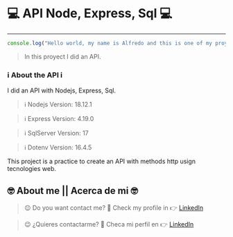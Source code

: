 # :computer: API Node, Express, Sql :computer: #

---
```javascript
console.log("Hello world, my name is Alfredo and this is one of my proyects");
```
> In this proyect I did an API.
 ### :information_source: About the API :information_source:

I did an API with Nodejs, Express, Sql.

> :information_source: Nodejs Version: 18.12.1

> :information_source: Express Version: 4.19.0

> :information_source: SqlServer Version: 17

> :information_source: Dotenv Version: 16.4.5

This project is a practice to create an API with methods http usign tecnologies web.

## :nerd_face: **About me** || **Acerca de mi** :nerd_face:

> :wink: Do you want contact me? :eyes: Check my profile in :point_right: [LinkedIn](https://www.linkedin.com/in/alfredo-rodríguez-orenday-73a14a215/ "Alfredo Rdz O")  

> :wink: ¿Quieres contactarme? :eyes: Checa mi perfil en :point_right: [LinkedIn](https://www.linkedin.com/in/alfredo-rodríguez-orenday-73a14a215/ "Alfredo Rdz O")  